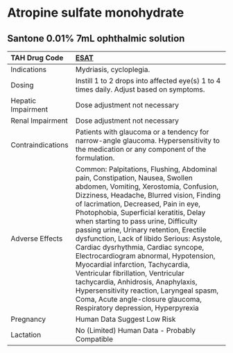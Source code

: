 # Atropine sulfate monohydrate

## Santone 0.01% 7mL ophthalmic solution

| TAH Drug Code      | [ESAT](https://www.tahsda.org.tw/drugs/hissearch.php?drug_code=ESAT)                                                                                                                                                                                                                                                                                                                                                                                                                                                                                                                                                                                                                                         |
|:-------------------|:-------------------------------------------------------------------------------------------------------------------------------------------------------------------------------------------------------------------------------------------------------------------------------------------------------------------------------------------------------------------------------------------------------------------------------------------------------------------------------------------------------------------------------------------------------------------------------------------------------------------------------------------------------------------------------------------------------------|
| Indications        | Mydriasis, cycloplegia.                                                                                                                                                                                                                                                                                                                                                                                                                                                                                                                                                                                                                                                                                      |
| Dosing             | Instill 1 to 2 drops into affected eye(s) 1 to 4 times daily. Adjust based on symptoms.                                                                                                                                                                                                                                                                                                                                                                                                                                                                                                                                                                                                                      |
| Hepatic Impairment | Dose adjustment not necessary                                                                                                                                                                                                                                                                                                                                                                                                                                                                                                                                                                                                                                                                                |
| Renal Impairment   | Dose adjustment not necessary                                                                                                                                                                                                                                                                                                                                                                                                                                                                                                                                                                                                                                                                                |
| Contraindications  | Patients with glaucoma or a tendency for narrow-angle glaucoma. Hypersensitivity to the medication or any component of the formulation.                                                                                                                                                                                                                                                                                                                                                                                                                                                                                                                                                                      |
| Adverse Effects    | Common: Palpitations, Flushing, Abdominal pain, Constipation, Nausea, Swollen abdomen, Vomiting, Xerostomia, Confusion, Dizziness, Headache, Blurred vision, Finding of lacrimation, Decreased, Pain in eye, Photophobia, Superficial keratitis, Delay when starting to pass urine, Difficulty passing urine, Urinary retention, Erectile dysfunction, Lack of libido Serious: Asystole, Cardiac dysrhythmia, Cardiac syncope, Electrocardiogram abnormal, Hypotension, Myocardial infarction, Tachycardia, Ventricular fibrillation, Ventricular tachycardia, Anhidrosis, Anaphylaxis, Hypersensitivity reaction, Laryngeal spasm, Coma, Acute angle-closure glaucoma, Respiratory depression, Hyperpyrexia |
| Pregnancy          | Human Data Suggest Low Risk                                                                                                                                                                                                                                                                                                                                                                                                                                                                                                                                                                                                                                                                                  |
| Lactation          | No (Limited) Human Data - Probably Compatible                                                                                                                                                                                                                                                                                                                                                                                                                                                                                                                                                                                                                                                                |

